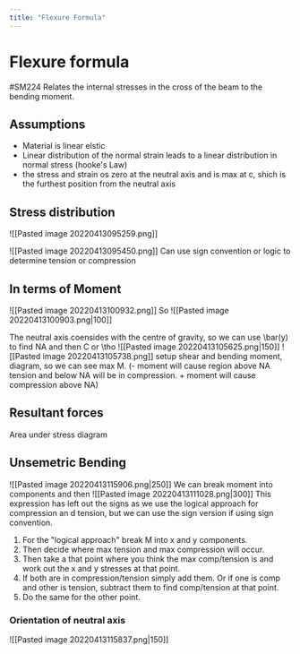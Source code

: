 ```yaml
---
title: "Flexure Formula"
---
```

# Flexure formula
#SM224
Relates the internal stresses in the cross of the beam to the bending moment.

## Assumptions
- Material is linear elstic
- Linear distribution of the normal strain leads to a linear distribution in normal stress (hooke's Law)
- the stress and strain os zero at the neutral axis and is max at c, shich is the furthest position from the neutral axis


## Stress distribution
![[Pasted image 20220413095259.png]]

![[Pasted image 20220413095450.png]]
Can use sign convention or logic to determine tension or compression

## In terms of Moment
![[Pasted image 20220413100932.png]]
So
![[Pasted image 20220413100903.png|100]]

The neutral axis coensides with the centre of gravity, so we can use \bar(y) to find NA and then C or \tho
![[Pasted image 20220413105625.png|150]]
![[Pasted image 20220413105738.png]]
setup shear and bending moment, diagram, so we can see max M. (- moment will cause region above NA tension and below NA will be in compression. + moment will cause compression above NA)

## Resultant forces
Area under stress diagram


## Unsemetric Bending
![[Pasted image 20220413115906.png|250]]
We can break moment into components and then
![[Pasted image 20220413111028.png|300]]
This expression has left out the signs as we use the logical approach for compression an d tension, but we can use the sign version if using sign convention.

1. For the "logical approach" break M into x and y components.
3. Then decide where max tension and max compression will occur.
4. Then take a that point where you think the max comp/tension is and work out the x and y stresses at that point.
5. If both are in compression/tension simply add them. Or if one is comp and other is tension, subtract them to find comp/tension at that point.
6. Do the same for the other point.

### Orientation of neutral axis
![[Pasted image 20220413115837.png|150]]